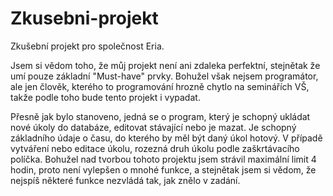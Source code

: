 # Zkusebni-projekt
Zkušební projekt pro společnost Eria.

Jsem si vědom toho, že můj projekt není ani zdaleka perfektní, stejnětak že umí pouze základní "Must-have" prvky. 
Bohužel však nejsem programátor, ale jen člověk, kterého to programování hrozně chytlo na seminářích VŠ, takže podle toho bude tento projekt i vypadat.

Přesně jak bylo stanoveno, jedná se o program, který je schopný ukládat nové úkoly do databáze, editovat stávající nebo je mazat.
Je schopný základního údaje o času, do kterého by měl být daný úkol hotový. V případě vytváření nebo editace úkolu, rozezná druh úkolu podle zaškrtávacího políčka.
Bohužel nad tvorbou tohoto projektu jsem strávil maximální limit 4 hodin, proto není vylepšen o mnohé funkce, a stejnětak jsem si vědom, že nejspíš některé funkce nezvládá tak, jak znělo v zadání.
